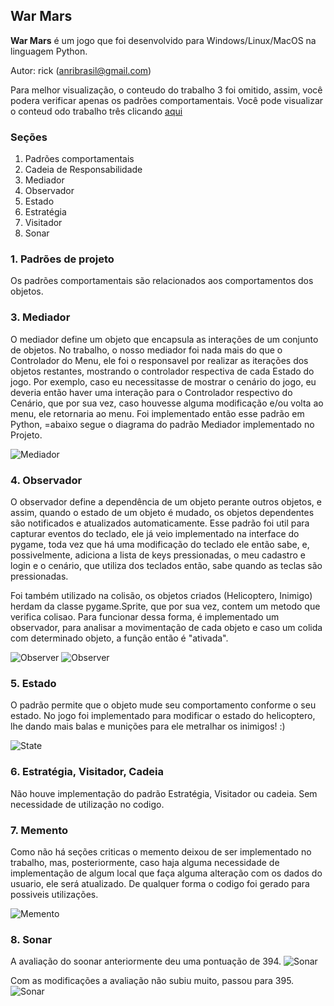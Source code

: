 ## War Mars ##

**War Mars** é um jogo que foi desenvolvido para Windows/Linux/MacOS na linguagem Python.


Autor: rick (anribrasil@gmail.com)

Para melhor visualização, o conteudo do trabalho 3 foi omitido, assim, você podera verificar apenas os padrões comportamentais. Você pode visualizar o conteud odo trabalho três clicando [aqui](corlobin.github.io/WarMars3.0)

### Seções
1. Padrões comportamentais
2. Cadeia de Responsabilidade
3. Mediador
4. Observador
5. Estado
6. Estratégia
7. Visitador
8. Sonar


### 1. Padrões de projeto ###

Os padrões comportamentais são relacionados aos comportamentos dos objetos.

### 3. Mediador
O mediador define um objeto que encapsula as interações de um conjunto de objetos. No trabalho, o nosso mediador foi nada mais do que o Controlador do Menu, ele foi o responsavel por realizar as iterações dos objetos restantes, mostrando o controlador respectiva de cada Estado do jogo. Por exemplo, caso eu necessitasse de mostrar o cenário do jogo, eu deveria então haver uma interação para o Controlador respectivo do Cenário, que por sua vez, caso houvesse alguma modificação e/ou volta ao menu, ele retornaria ao menu. Foi implementado então esse padrão em Python, =abaixo segue o diagrama do padrão Mediador implementado no Projeto.

![Mediador](https://raw.githubusercontent.com/Corlobin/WarMars-4.0/master/Diagrama_Mediador.jpg)

### 4. Observador

O observador define a dependência de um objeto perante outros objetos, e assim, quando o estado de um objeto é mudado, os objetos dependentes são notificados e atualizados automaticamente. Esse padrão foi util para capturar eventos do teclado, ele já veio implementado na interface do pygame, toda vez que há uma modificação do teclado ele então sabe, e, possivelmente, adiciona a lista de keys pressionadas, o meu cadastro e login e o cenário, que utiliza dos teclados então, sabe quando as teclas são pressionadas. 

Foi também utilizado na colisão, os objetos criados (Helicoptero, Inimigo) herdam da classe pygame.Sprite, que por sua vez, contem um metodo que verifica colisao. Para funcionar dessa forma, é implementado um observador, para analisar a movimentação de cada objeto e caso um colida com determinado objeto, a função então é "ativada".

![Observer](https://raw.githubusercontent.com/Corlobin/WarMars-4.0/master/Observer%20example.png)
![Observer](https://github.com/Corlobin/WarMars-4.0/blob/master/Collide.png?raw=true)
### 5. Estado

O padrão permite que o objeto mude seu comportamento conforme o seu estado. No jogo foi implementado para modificar o estado do helicoptero, lhe dando mais balas e munições para ele metralhar os inimigos! :)

![State](https://raw.githubusercontent.com/Corlobin/WarMars-4.0/master/PadraoState.png)

### 6. Estratégia, Visitador, Cadeia

Não houve implementação do padrão Estratégia, Visitador ou cadeia. Sem necessidade de utilização no codigo.

### 7. Memento

Como não há seções criticas o memento deixou de ser implementado no trabalho, mas, posteriormente, caso haja alguma necessidade de implementação de algum local que faça alguma alteração com os dados do usuario, ele será atualizado. De qualquer forma o codigo foi gerado para possiveis utilizações. 

![Memento](https://github.com/Corlobin/WarMars-4.0/blob/master/Memento.png?raw=true)

### 8. Sonar

A avaliação do soonar anteriormente deu uma pontuação de 394. 
![Sonar](https://github.com/Corlobin/WarMars-4.0/blob/master/sonar3.png?raw=true)

Com as modificações a avaliação não subiu muito, passou para 395.
![Sonar](https://github.com/Corlobin/WarMars-4.0/blob/master/Sonar4.png?raw=true)



